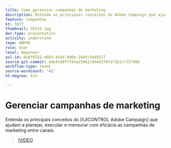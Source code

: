 ```yaml
---
title: Como gerenciar campanhas de marketing
description: Entenda os principais conceitos do Adobe Campaign que ajudam a planejar, executar e medir com eficiência as campanhas de marketing entre canais.
feature: Campanhas
kt: 5077
thumbnail: 35131.jpg
doc-type: presentation
activity: understand
team: WWFRE
role: User
level: Beginner
exl-id: 0a8f07b1-e663-4c64-9d6e-34dfc5b05517
source-git-commit: dde42d8f7f43a15062c9644276fa71b1c7757886
workflow-type: tm+mt
source-wordcount: '42'
ht-degree: 61%

---
```


# Gerenciar campanhas de marketing

Entenda os principais conceitos do [!UICONTROL Adobe Campaign] que ajudam a planejar, executar e mensurar com eficácia as campanhas de marketing entre canais.

>[!VIDEO](https://video.tv.adobe.com/v/35131?quality=12)
